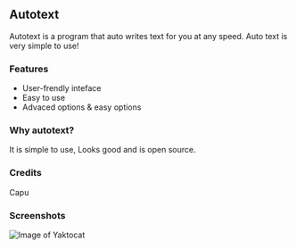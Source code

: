 ## Autotext
Autotext is a program that auto writes text for you at any speed. Auto text is very simple to use!

### Features
* User-frendly inteface
* Easy to use
* Advaced options & easy options

### Why autotext?
It is simple to use, Looks good and is open source.

### Credits
Capu

### Screenshots
![Image of Yaktocat](https://gyazo.com/0bdd60b08c32f3a2cee9207791929471)
